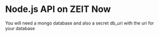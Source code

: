 # Node.js API on ZEIT Now


You will need a mongo database and also a secret db_uri with the uri for your database
